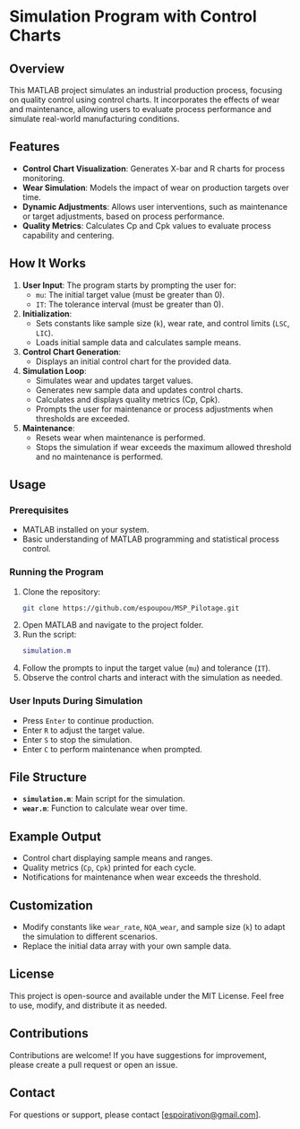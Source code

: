 # Simulation Program with Control Charts

## Overview
This MATLAB project simulates an industrial production process, focusing on quality control using control charts. It incorporates the effects of wear and maintenance, allowing users to evaluate process performance and simulate real-world manufacturing conditions.

## Features
- **Control Chart Visualization**: Generates X-bar and R charts for process monitoring.
- **Wear Simulation**: Models the impact of wear on production targets over time.
- **Dynamic Adjustments**: Allows user interventions, such as maintenance or target adjustments, based on process performance.
- **Quality Metrics**: Calculates Cp and Cpk values to evaluate process capability and centering.

## How It Works
1. **User Input**: The program starts by prompting the user for:
   - `mu`: The initial target value (must be greater than 0).
   - `IT`: The tolerance interval (must be greater than 0).
2. **Initialization**:
   - Sets constants like sample size (`k`), wear rate, and control limits (`LSC`, `LIC`).
   - Loads initial sample data and calculates sample means.
3. **Control Chart Generation**:
   - Displays an initial control chart for the provided data.
4. **Simulation Loop**:
   - Simulates wear and updates target values.
   - Generates new sample data and updates control charts.
   - Calculates and displays quality metrics (Cp, Cpk).
   - Prompts the user for maintenance or process adjustments when thresholds are exceeded.
5. **Maintenance**:
   - Resets wear when maintenance is performed.
   - Stops the simulation if wear exceeds the maximum allowed threshold and no maintenance is performed.

## Usage
### Prerequisites
- MATLAB installed on your system.
- Basic understanding of MATLAB programming and statistical process control.

### Running the Program
1. Clone the repository:
   ```bash
   git clone https://github.com/espoupou/MSP_Pilotage.git
   ```
2. Open MATLAB and navigate to the project folder.
3. Run the script:
   ```matlab
   simulation.m
   ```
4. Follow the prompts to input the target value (`mu`) and tolerance (`IT`).
5. Observe the control charts and interact with the simulation as needed.

### User Inputs During Simulation
- Press `Enter` to continue production.
- Enter `R` to adjust the target value.
- Enter `S` to stop the simulation.
- Enter `C` to perform maintenance when prompted.

## File Structure
- **`simulation.m`**: Main script for the simulation.
- **`wear.m`**: Function to calculate wear over time.

## Example Output
- Control chart displaying sample means and ranges.
- Quality metrics (`Cp`, `Cpk`) printed for each cycle.
- Notifications for maintenance when wear exceeds the threshold.

## Customization
- Modify constants like `wear_rate`, `NQA_wear`, and sample size (`k`) to adapt the simulation to different scenarios.
- Replace the initial data array with your own sample data.

## License
This project is open-source and available under the MIT License. Feel free to use, modify, and distribute it as needed.

## Contributions
Contributions are welcome! If you have suggestions for improvement, please create a pull request or open an issue.

## Contact
For questions or support, please contact [espoirativon@gmail.com].
